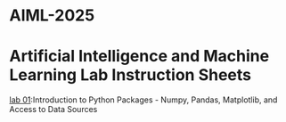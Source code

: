 
# AIML-2025
# Artificial Intelligence and Machine Learning Lab Instruction Sheets
[lab 01](https://github.com/Charanvitha/AIML-2025/blob/main/Lab1.ipynb):Introduction to Python Packages - Numpy, Pandas, Matplotlib, and Access to Data Sources
